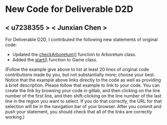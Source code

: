 # New Code for Deliverable D2D

## < u7238355 > < Junxian Chen >

For Deliverable D2D, I contributed the following new statements of original code:

- Updated the [checkArboretum()](https://gitlab.cecs.anu.edu.au/u7447030/comp1110-ass2/-/blob/master/src/comp1110/ass2/Arboretum.java#L676-763) function to Arboretum class.
- Added the [start()](https://gitlab.cecs.anu.edu.au/u7447030/comp1110-ass2/-/blob/master/src/comp1110/ass2/gui/Game.java#L166-211) function to Game class.

(Follow the example give above to list at least 20 lines of original code contributions made by you, but not substantially more; choose your best. Notice that the example above links directly to the code as well as providing a brief description.   Please follow that example to link to your code.  You can create the link by browsing your code in gitlab, and then clicking on the line number of the first line, and then shift-clicking on the line number of the last line in the region you want to select.  If you do that correctly, the URL for that selection will be in the navigation bar of your browser.  After you commit and push your statement, you should check that all of the links are correctly working.)
